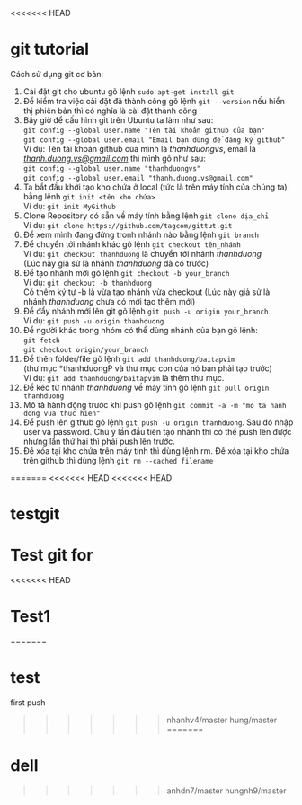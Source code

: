 <<<<<<< HEAD
# git tutorial

Cách sử dụng git cơ bản:  
1. Cài đặt git cho ubuntu gõ lệnh `sudo apt-get install git`  
2. Để kiểm tra việc cài đặt đã thành công gõ lệnh `git --version` nếu hiển thị phiên bản thì có nghĩa là cài đặt thành công  
3. Bây giờ để cấu hình git trên Ubuntu ta làm như sau:  
`git config --global user.name "Tên tài khoản github của bạn"`  
`git config --global user.email "Email bạn dùng để đăng ký github"`  
 Ví dụ: Tên tài khoản github của mình là *thanhduongvs*, email là *thanh.duong.vs@gmail.com* thì mình gõ như sau:  
`git config --global user.name "thanhduongvs"`  
`git config --global user.email "thanh.duong.vs@gmail.com"`  
4. Ta bắt đầu khởi tạo kho chứa ở local (tức là trên máy tính của chúng ta) bằng lệnh `git init <tên kho chứa>`  
Ví dụ: `git init MyGithub`  
5. Clone Repository có sẵn về máy tính bằng lệnh `git clone địa_chỉ`  
Ví dụ: `git clone https://github.com/tagcom/gittut.git`  
6. Để xem mình đang đứng tronh nhánh nào bằng lệnh `git branch`  
7. Để chuyển tới nhánh khác gõ lệnh `git checkout tên_nhánh`  
Ví dụ: `git checkout thanhduong` là chuyển tới nhánh *thanhduong*  
(Lúc này giả sử là nhánh *thanhduong* đã có trước)  
8. Để tạo nhánh mới gõ lệnh `git checkout -b your_branch`  
Ví dụ: `git checkout -b thanhduong`  
Có thêm ký tự -b là vừa tạo nhánh vừa checkout
(Lúc này giả sử là nhánh *thanhduong* chưa có mới tạo thêm mới)  
9. Để đẩy nhánh mới lên git gõ lệnh `git push -u origin your_branch`  
Ví dụ: `git push -u origin thanhduong`  
10. Để người khác trong nhóm có thể dùng nhánh của bạn gõ lệnh:  
`git fetch`  
`git checkout origin/your_branch`  
11. Để thên folder/file gõ lệnh `git add thanhduong/baitapvim`  
(thư mục *thanhduongP và thư mục con của nó bạn phải tạo trước)  
Ví dụ: `git add thanhduong/baitapvim` là thêm thư mục.  
12. Để kéo từ nhánh *thanhduong* về máy tính gõ lệnh `git pull origin thanhduong`  
13. Mô tả hành động trước khi push gõ lệnh `git commit -a -m "mo ta hanh dong vua thuc hien"`  
14. Để push lên github gõ lệnh `git push -u origin thanhduong`. Sau đó nhập user và password. Chú ý lần đầu tiên tạo nhánh thì có thể push lên được nhưng lần thứ hai thì phải push lên trước.  
15. Để xóa tại kho chứa trên máy tính thì dùng lệnh rm. Để xóa tại kho chứa trên github thì dùng lệnh `git rm --cached filename`  

=======
<<<<<<< HEAD
<<<<<<< HEAD
# testgit
Test git for 
=======
<<<<<<< HEAD
# Test1
=======
# test
first push
>>>>>>> nhanhv4/master
>>>>>>> hung/master
=======
# dell
>>>>>>> anhdn7/master
>>>>>>> hungnh9/master
